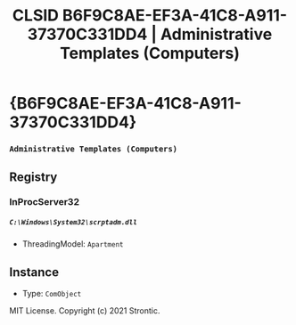 ﻿---
title: "CLSID B6F9C8AE-EF3A-41C8-A911-37370C331DD4 | Administrative Templates (Computers)"
excerpt: What is COM-Object CLSID B6F9C8AE-EF3A-41C8-A911-37370C331DD4?
---

# {B6F9C8AE-EF3A-41C8-A911-37370C331DD4}

### `Administrative Templates (Computers)`

## Registry


### InProcServer32

##### `C:\Windows\System32\scrptadm.dll`
* ThreadingModel: `Apartment`

## Instance

* Type: `ComObject`

MIT License. Copyright (c) 2021 Strontic.


